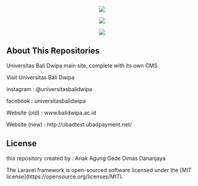 <p align="center"><img src="https://https://github.com/dimasdananjaya/ubad-master-site/blob/master/public/resources/readme/pic1.png?raw=true)"></p>
<p align="center"><img src="https://https://github.com/dimasdananjaya/ubad-master-site/blob/master/public/resources/readme/pic2.png?raw=true)"></p>
<p align="center"><img src="https://https://github.com/dimasdananjaya/ubad-master-site/blob/master/public/resources/readme/pic3.png?raw=true)"></p>


## About This Repositories

Universitas Bali Dwipa main site, complete with its own CMS

Visit Universitas Bali Dwipa
<p>instagram     : @universitasbalidwipa</p>
<p>facebook      : universitasbalidwipa</p>
<p>Website (old)      : www.balidwipa.ac.id</p>
<p>Website (new)      : http://ubadtest.ubadpayment.net/</p>


## License
<p>this repository created by : Anak Agung Gede Dimas Dananjaya</p>
<p>The Laravel framework is open-sourced software licensed under the [MIT license](https://opensource.org/licenses/MIT).</p>
